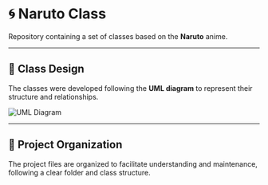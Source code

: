 # 🌀 Naruto Class

Repository containing a set of classes based on the **Naruto** anime.

---

## 📐 Class Design

The classes were developed following the **UML diagram** to represent their structure and relationships.

![UML Diagram](https://raw.githubusercontent.com/12FlyBreads/ecot12-Projeto-Software/naruto-class/base/naruto-inicial.png)

---

## 📂 Project Organization

The project files are organized to facilitate understanding and maintenance, following a clear folder and class structure.




